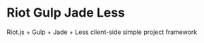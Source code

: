 Riot Gulp Jade Less
===================

Riot.js + Gulp + Jade + Less client-side simple project framework
